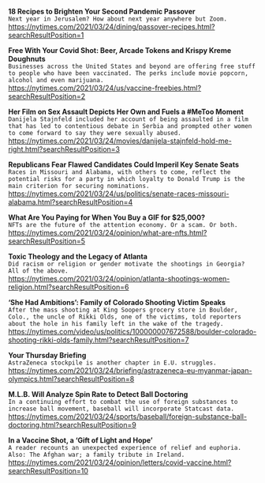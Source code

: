 **18 Recipes to Brighten Your Second Pandemic Passover**\
`Next year in Jerusalem? How about next year anywhere but Zoom.`\
https://nytimes.com/2021/03/24/dining/passover-recipes.html?searchResultPosition=1

**Free With Your Covid Shot: Beer, Arcade Tokens and Krispy Kreme Doughnuts**\
`Businesses across the United States and beyond are offering free stuff to people who have been vaccinated. The perks include movie popcorn, alcohol and even marijuana.`\
https://nytimes.com/2021/03/24/us/vaccine-freebies.html?searchResultPosition=2

**Her Film on Sex Assault Depicts Her Own and Fuels a #MeToo Moment**\
`Danijela Stajnfeld included her account of being assaulted in a film that has led to contentious debate in Serbia and prompted other women to come forward to say they were sexually abused.`\
https://nytimes.com/2021/03/24/movies/danijela-stajnfeld-hold-me-right.html?searchResultPosition=3

**Republicans Fear Flawed Candidates Could Imperil Key Senate Seats**\
`Races in Missouri and Alabama, with others to come, reflect the potential risks for a party in which loyalty to Donald Trump is the main criterion for securing nominations.`\
https://nytimes.com/2021/03/24/us/politics/senate-races-missouri-alabama.html?searchResultPosition=4

**What Are You Paying for When You Buy a GIF for $25,000?**\
`NFTs are the future of the attention economy. Or a scam. Or both.`\
https://nytimes.com/2021/03/24/opinion/what-are-nfts.html?searchResultPosition=5

**Toxic Theology and the Legacy of Atlanta**\
`Did racism or religion or gender motivate the shootings in Georgia? All of the above.`\
https://nytimes.com/2021/03/24/opinion/atlanta-shootings-women-religion.html?searchResultPosition=6

**‘She Had Ambitions’: Family of Colorado Shooting Victim Speaks**\
`After the mass shooting at King Soopers grocery store in Boulder, Colo., the uncle of Rikki Olds, one of the victims, told reporters about the hole in his family left in the wake of the tragedy.`\
https://nytimes.com/video/us/politics/100000007672588/boulder-colorado-shooting-rikki-olds-family.html?searchResultPosition=7

**Your Thursday Briefing**\
`AstraZeneca stockpile is another chapter in E.U. struggles.`\
https://nytimes.com/2021/03/24/briefing/astrazeneca-eu-myanmar-japan-olympics.html?searchResultPosition=8

**M.L.B. Will Analyze Spin Rate to Detect Ball Doctoring**\
`In a continuing effort to combat the use of foreign substances to increase ball movement, baseball will incorporate Statcast data.`\
https://nytimes.com/2021/03/24/sports/baseball/foreign-substance-ball-doctoring.html?searchResultPosition=9

**In a Vaccine Shot, a ‘Gift of Light and Hope’**\
`A reader recounts an unexpected experience of relief and euphoria. Also: The Afghan war; a family tribute in Ireland.`\
https://nytimes.com/2021/03/24/opinion/letters/covid-vaccine.html?searchResultPosition=10

